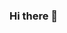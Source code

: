### Hi there 👋

<!--
**AAOUAD/aaouad** is a ✨ _special_ ✨ repository because its `README.md` (this file) appears on your GitHub profile.

Here are some ideas to get you started:

- 🔭 I’m currently working at Accor
- 🔭 I’m currently working with these technologies : Java / AWS / Apache Kafka / SpringBoot
- 🌱 I’m currently learning Apache kafka
<!--
- 👯 I’m looking to collaborate on ...
- 🤔 I’m looking for help with ...
- 💬 Ask me about ...
- 📫 How to reach me: ...
- 😄 Pronouns: ...
- ⚡ Fun fact: ...
-->
